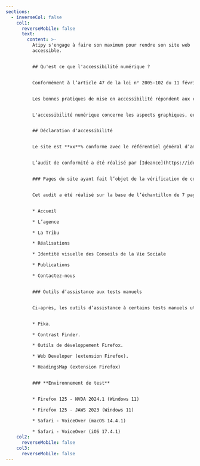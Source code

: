 ```yaml
---
sections:
  - inverseCol: false
    col1:
      reverseMobile: false
      text:
        content: >-
          A﻿tipy s'engage à faire son maximum pour rendre son site web
          accessible.


          ## Q﻿u'est ce que l'accessibilité numérique ?


          Conformément à l’article 47 de la loi n° 2005-102 du 11 février 2005, les services de communication au public en ligne doivent être accessibles aux personnes en situation de handicap.


          L﻿es bonnes pratiques de mise en accessibilité répondent aux critères du Référentiel Général d’Amélioration de l’Accessibilité (RGAA).


          L﻿'accessibilité numérique concerne les aspects graphiques, ergonomiques, rédactionnels et techniques d'un site web.


          ## D﻿éclaration d'accessibilité


          L﻿e site est **xx**% conforme avec le référentiel général d’amélioration de l’accessibilité (RGAA) version 4.1.2.


          L’audit de conformité a été réalisé par [Ideance](https://ideance.net/). La déclaration d'accessibilité a été établie le **xx septembre 2024.**


          ### Pages du site ayant fait l’objet de la vérification de conformité


          Cet audit a été réalisé sur la base de l’échantillon de 7 pages :


          * Accueil

          * L’agence

          * La Tribu

          * Réalisations

          * Identité visuelle des Conseils de la Vie Sociale

          * Publications

          * Contactez-nous


          ### Outils d’assistance aux tests manuels


          Ci-après, les outils d’assistance à certains tests manuels utilisés pour mener cet audit :


          * Pika.

          * Contrast Finder.

          * Outils de développement Firefox.

          * Web Developer (extension Firefox).

          * HeadingsMap (extension Firefox)


          ### **Environnement de test**


          * Firefox 125 - NVDA 2024.1 (Windows 11)

          * Firefox 125 - JAWS 2023 (Windows 11)

          * Safari - VoiceOver (macOS 14.4.1)

          * Safari - VoiceOver (iOS 17.4.1)
    col2:
      reverseMobile: false
    col3:
      reverseMobile: false
---
```

